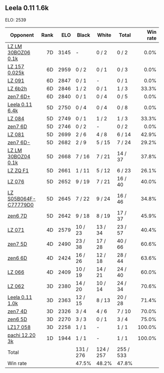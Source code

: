 ## Leela 0.11 1.6k ##

ELO: 2539

Opponent | Rank | ELO | Black | White | Total | Win rate
---------|-----:|----:|-------|-------|-------|-------:
[LZ LM 30BOZ06 0.1k](LZ%20LM%2030BOZ06%200.1k.md) | 7D | 3145 | - | 0 / 2 | 0 / 2 | 0.0%
[LZ 157 0.025k](LZ%20157%200.025k.md) | 6D | 2959 | 0 / 2 | 0 / 1 | 0 / 3 | 0.0%
[LZ 091](LZ%20091.md) | 6D | 2847 | 0 / 1 | - | 0 / 1 | 0.0%
[LZ 6b2h](LZ%206b2h.md) | 6D | 2846 | 1 / 2 | 0 / 1 | 1 / 3 | 33.3%
[zen7 6D+](zen7%206D+.md) | 6D | 2840 | 0 / 1 | 0 / 4 | 0 / 5 | 0.0%
[Leela 0.11 6.4k](Leela%200.11%206.4k.md) | 5D | 2750 | 0 / 4 | 0 / 4 | 0 / 8 | 0.0%
[LZ 084](LZ%20084.md) | 5D | 2749 | 0 / 1 | 1 / 2 | 1 / 3 | 33.3%
[zen7 6D](zen7%206D.md) | 5D | 2746 | 0 / 2 | - | 0 / 2 | 0.0%
[LZ 081](LZ%20081.md) | 5D | 2699 | 2 / 6 | 4 / 8 | 6 / 14 | 42.9%
[zen7 6D-](zen7%206D-.md) | 5D | 2682 | 2 / 9 | 5 / 15 | 7 / 24 | 29.2%
[LZ LM 30BOZ04 0.1k](LZ%20LM%2030BOZ04%200.1k.md) | 5D | 2668 | 7 / 16 | 7 / 21 | 14 / 37 | 37.8%
[LZ ZQ F1](LZ%20ZQ%20F1.md) | 5D | 2661 | 1 / 11 | 5 / 12 | 6 / 23 | 26.1%
[LZ 076](LZ%20076.md) | 5D | 2652 | 9 / 19 | 7 / 21 | 16 / 40 | 40.0%
[LZ S05B064F-C77779D0](LZ%20S05B064F-C77779D0.md) | 5D | 2645 | 7 / 22 | 9 / 24 | 16 / 46 | 34.8%
[zen6 7D](zen6%207D.md) | 5D | 2642 | 9 / 18 | 8 / 19 | 17 / 37 | 45.9%
[LZ 071](LZ%20071.md) | 4D | 2579 | 10 / 23 | 13 / 34 | 23 / 57 | 40.4%
[zen7 5D](zen7%205D.md) | 4D | 2490 | 23 / 38 | 17 / 28 | 40 / 66 | 60.6%
[zen6 6D](zen6%206D.md) | 4D | 2424 | 16 / 26 | 12 / 18 | 28 / 44 | 63.6%
[LZ 066](LZ%20066.md) | 4D | 2409 | 10 / 19 | 14 / 21 | 24 / 40 | 60.0%
[LZ 062](LZ%20062.md) | 3D | 2380 | 14 / 20 | 10 / 14 | 24 / 34 | 70.6%
[Leela 0.11 1.0k](Leela%200.11%201.0k.md) | 3D | 2363 | 12 / 15 | 8 / 13 | 20 / 28 | 71.4%
[zen7 4D](zen7%204D.md) | 3D | 2326 | 3 / 4 | 4 / 6 | 7 / 10 | 70.0%
[zen6 5D](zen6%205D.md) | 3D | 2270 | 3 / 3 | 0 / 1 | 3 / 4 | 75.0%
[LZ17 058](LZ17%20058.md) | 3D | 2258 | 1 / 1 | - | 1 / 1 | 100.0%
[pachi 12.20 3k](pachi%2012.20%203k.md) | 1D | 1944 | 1 / 1 | - | 1 / 1 | 100.0%
Total | | | 131 / 276 | 124 / 257 | 255 / 533 | 
Win rate| | | 47.5% | 48.2% | 47.8% | 
